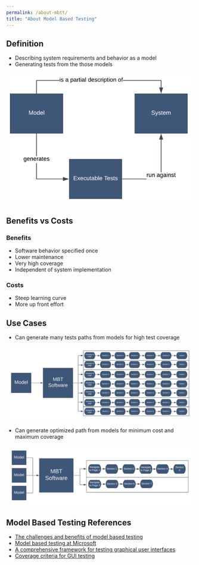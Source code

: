 ```yaml
---
permalink: /about-mbtt/
title: "About Model Based Testing"
---
```


## Definition
* Describing system requirements and behavior as a model​
* Generating tests from the those models​

![](../assets/mbt-definition-model.png)

## Benefits vs Costs

### Benefits
  * Software behavior specified once
  * Lower maintenance
  * Very high coverage
  * Independent of system implementation

### Costs
  * Steep learning curve
  * More up front effort

## Use Cases
  * Can generate many tests paths from models for high test coverage

![](../assets/use-cases-many-paths.png)

  * Can generate optimized path from models for minimum cost and maximum coverage

![](../assets/use-cases-optimized-path.png)

## Model Based Testing References
 * [The challenges and benefits of model based testing](https://saucelabs.com/blog/the-challenges-and-benefits-of-model-based-testing)
 * [Model based testing at Microsoft](https://msdn.microsoft.com/en-us/library/ee620469.aspx)
 * [A comprehensive framework for testing graphical user interfaces](https://www.cs.umd.edu/~atif/papers/MemonPHD2001.pdf)
 * [Coverage criteria for GUI testing](https://www.cs.umd.edu/~atif/papers/MemonFSE2001.pdf)
  
